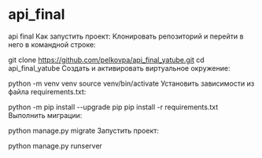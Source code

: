 # api_final
api final
Как запустить проект:
Клонировать репозиторий и перейти в него в командной строке:

git clone https://github.com/pelkovpa/api_final_yatube.git
cd api_final_yatube
Cоздать и активировать виртуальное окружение:

python -m venv venv
source venv/bin/activate
Установить зависимости из файла requirements.txt:

python -m pip install --upgrade pip
pip install -r requirements.txt
Выполнить миграции:

python manage.py migrate
Запустить проект:

python manage.py runserver